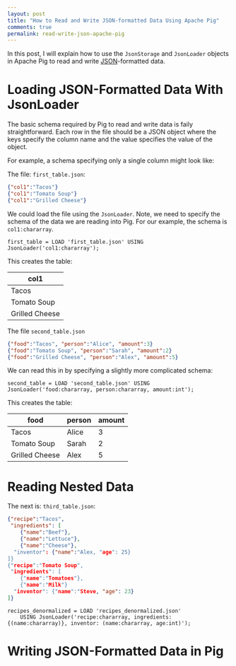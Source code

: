 ```yaml
---
layout: post
title: "How to Read and Write JSON-formatted Data Using Apache Pig"
comments: true
permalink: read-write-json-apache-pig
---
```


In this post, I will explain how to use the `JsonStorage` and
`JsonLoader` objects in Apache Pig to read and write 
[JSON](www.json.org)-formatted data.

# Loading JSON-Formatted Data With JsonLoader

The basic schema required by Pig to read and write data is faily straightforward.
Each row in the file should be a JSON object where the keys specify the column name
and the value specifies the value of the object.

For example, a schema specifying only a single column might look like:

The file: `first_table.json`:

```json
{"col1":"Tacos"}
{"col1":"Tomato Soup"}
{"col1":"Grilled Cheese"}
```

We could load the file using the `JsonLoader`. Note, we need to specify
the schema of the data we are reading into Pig. For our example, the schema
is `col1:chararray`.

```
first_table = LOAD 'first_table.json' USING JsonLoader('col1:chararray');
```

This creates the table:

|           col1 |
| -------------- |
|          Tacos |
|    Tomato Soup |
| Grilled Cheese |


The file `second_table.json`

```json
{"food":"Tacos", "person":"Alice", "amount":3}
{"food":"Tomato Soup", "person":"Sarah", "amount":2}
{"food":"Grilled Cheese", "person":"Alex", "amount":5}
```

We can read this in by specifying a slightly more complicated schema:

```
second_table = LOAD 'second_table.json' USING JsonLoader('food:chararray, person:chararray, amount:int');
```

This creates the table:

|           food | person | amount |
| -------------- | ------ | ------ |
|          Tacos |  Alice |      3 |
|    Tomato Soup |  Sarah |      2 |
| Grilled Cheese |   Alex |      5 |


# Reading Nested Data

The next is: `third_table.json`:

```json
{"recipe":"Tacos",
 "ingredients": [
    {"name":"Beef"},
    {"name":"Lettuce"},
    {"name":"Cheese"},
  "inventor": {"name":"Alex, "age": 25}
]}
{"recipe":"Tomato Soup",
 "ingredients": [
    {"name":"Tomatoes"},
    {"name":"Milk"}
  "inventor": {"name":"Steve, "age": 23}
]}
```

```
recipes_denormalized = LOAD 'recipes_denormalized.json'
    USING JsonLoader('recipe:chararray, ingredients: {(name:chararray)}, inventor: (name:chararray, age:int)');
```


# Writing JSON-Formatted Data in Pig
